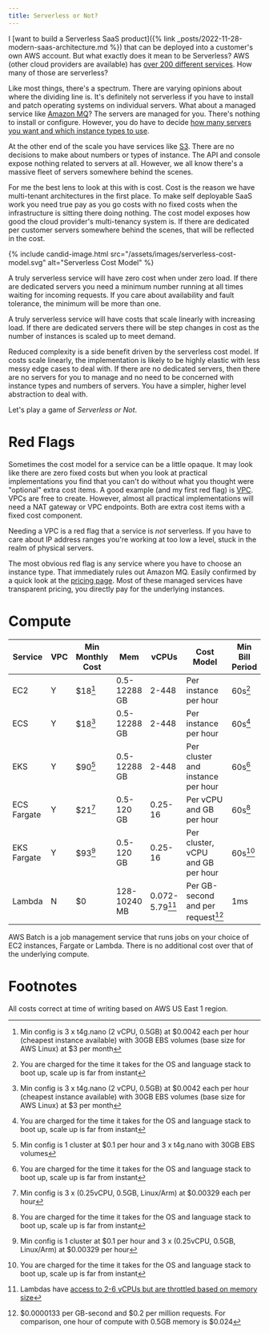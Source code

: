 ```yaml
---
title: Serverless or Not?
---
```


I [want to build a Serverless SaaS product]({% link _posts/2022-11-28-modern-saas-architecture.md %}) that can be deployed into a customer's own AWS account. But what exactly does it mean to be Serverless? AWS (other cloud providers are available) has [over 200 different services](https://aws.amazon.com/what-is-aws/). How many of those are serverless?

Like most things, there's a spectrum. There are varying opinions about where the dividing line is. It's definitely not serverless if you have to install and patch operating systems on individual servers. What about a managed service like [Amazon MQ](https://aws.amazon.com/amazon-mq/)? The servers are managed for you. There's nothing to install or configure. However, you do have to decide [how many servers you want and which instance types to use](https://docs.aws.amazon.com/amazon-mq/latest/developer-guide/amazon-mq-creating-configuring-broker.html). 

At the other end of the scale you have services like [S3](https://aws.amazon.com/s3/). There are no decisions to make about numbers or types of instance. The API and console expose nothing related to servers at all. However, we all know there's a massive fleet of servers somewhere behind the scenes.

For me the best lens to look at this with is cost. Cost is the reason we have multi-tenant architectures in the first place. To make self deployable SaaS work you need true pay as you go costs with no fixed costs when the infrastructure is sitting there doing nothing. The cost model exposes how good the cloud provider's multi-tenancy system is. If there are dedicated per customer servers somewhere behind the scenes, that will be reflected in the cost.

{% include candid-image.html src="/assets/images/serverless-cost-model.svg" alt="Serverless Cost Model" %}

A truly serverless service will have zero cost when under zero load. If there are dedicated servers you need a minimum number running at all times waiting for incoming requests. If you care about availability and fault tolerance, the minimum will be more than one. 

A truly serverless service will have costs that scale linearly with increasing load. If there are dedicated servers there will be step changes in cost as the number of instances is scaled up to meet demand.

Reduced complexity is a side benefit driven by the serverless cost model. If costs scale linearly, the implementation is likely to be highly elastic with less messy edge cases to deal with. If there are no dedicated servers, then there are no servers for you to manage and no need to be concerned with instance types and numbers of servers. You have a simpler, higher level abstraction to deal with.

Let's play a game of *Serverless or Not*.

# Red Flags

Sometimes the cost model for a service can be a little opaque. It may look like there are zero fixed costs but when you look at practical implementations you find that you can't do without what you thought were "optional" extra cost items. A good example (and my first red flag) is [VPC](https://docs.aws.amazon.com/vpc/latest/userguide/what-is-amazon-vpc.html). VPCs are free to create. However, almost all practical implementations will need a NAT gateway or VPC endpoints. Both are extra cost items with a fixed cost component.

Needing a VPC is a red flag that a service is *not* serverless. If you have to care about IP address ranges you're working at too low a level, stuck in the realm of physical servers.

The most obvious red flag is any service where you have to choose an instance type. That immediately rules out Amazon MQ. Easily confirmed by a quick look at the [pricing page](https://aws.amazon.com/amazon-mq/pricing/). Most of these managed services have transparent pricing, you directly pay for the underlying instances.

# Compute

| Service | VPC | Min Monthly Cost | Mem    | vCPUs | Cost Model | Min Bill Period |   Server-less? |
|---------|-----|------------------|---------------|-------|-----------------------|-----|-----|
| EC2     | Y   | $18[^1]     | 0.5-12288 GB  | 2-448 | Per instance per hour | 60s[^2]  |  **Not**  | 
| ECS     | Y   | $18[^1]     | 0.5-12288 GB  | 2-448 | Per instance per hour | 60s[^2]  |  **Not**  |
| EKS     | Y   | $90[^3]     | 0.5-12288 GB  | 2-448 | Per cluster and instance per hour | 60s[^2]  |  **Not**  |
| ECS Fargate | Y | $21[^4]     | 0.5-120 GB  | 0.25-16 | Per vCPU and GB per hour | 60s[^2]  |  **Not**  |
| EKS Fargate | Y | $93[^5]     | 0.5-120 GB  | 0.25-16 | Per cluster, vCPU and GB per hour | 60s[^2]  |  **Not**  |
| Lambda | N | $0     | 128-10240 MB  | 0.072-5.79[^6] | Per GB-second and per request[^7] | 1ms  |  &#10004;  |

AWS Batch is a job management service that runs jobs on your choice of EC2 instances, Fargate or Lambda. There is no additional cost over that of the underlying compute.

# Footnotes

All costs correct at time of writing based on AWS US East 1 region.

[^1]: Min config is 3 x t4g.nano (2 vCPU, 0.5GB) at $0.0042 each per hour (cheapest instance available) with 30GB EBS volumes (base size for AWS Linux) at $3 per month
[^2]: You are charged for the time it takes for the OS and language stack to boot up, scale up is far from instant
[^3]: Min config is 1 cluster at $0.1 per hour and 3 x t4g.nano with 30GB EBS volumes
[^4]: Min config is 3 x (0.25vCPU, 0.5GB, Linux/Arm) at $0.00329 each per hour
[^5]: Min config is 1 cluster at $0.1 per hour and 3 x (0.25vCPU, 0.5GB, Linux/Arm) at $0.00329 per hour
[^6]: Lambdas have [access to 2-6 vCPUs but are throttled based on memory size](https://www.sentiatechblog.com/aws-re-invent-2020-day-3-optimizing-lambda-cost-with-multi-threading)
[^7]: $0.0000133 per GB-second and $0.2 per million requests. For comparison, one hour of compute with 0.5GB memory is $0.024